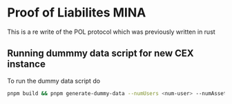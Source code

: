 # Proof of Liabilites MINA

This is a re write of the POL protocol which was previously written in rust

## Running dummmy data script for new CEX instance

To run the dummy data script do

```bash
pnpm build && pnpm generate-dummy-data --numUsers <num-user> --numAssets <num-asset> --redisConnectionURL <redis-url>
```
